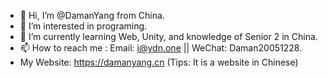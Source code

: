 - 👋 Hi, I’m @DamanYang from China.
- 👀 I’m interested in programing.
- 🌱 I’m currently learning Web, Unity, and knowledge of Senior 2 in China.
- 📫 How to reach me : Email: i@ydn.one || WeChat: Daman20051228.
- My Website: https://damanyang.cn (Tips: It is a website in Chinese)

<!---
DamanYang-cn/DamanYang-cn is a ✨ special ✨ repository because its `README.md` (this file) appears on your GitHub profile.
You can click the Preview link to take a look at your changes.
--->
